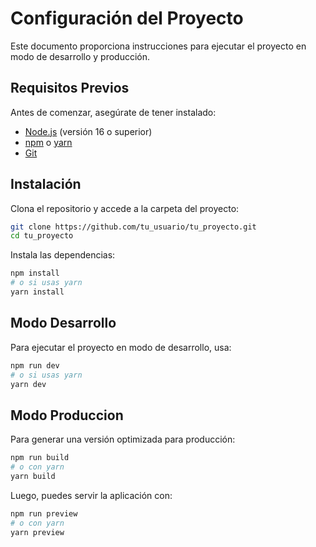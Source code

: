 # Configuración del Proyecto

Este documento proporciona instrucciones para ejecutar el proyecto en modo de desarrollo y producción.

## Requisitos Previos

Antes de comenzar, asegúrate de tener instalado:

- [Node.js](https://nodejs.org/) (versión 16 o superior)
- [npm](https://www.npmjs.com/) o [yarn](https://yarnpkg.com/)
- [Git](https://git-scm.com/)

## Instalación

Clona el repositorio y accede a la carpeta del proyecto:

```sh
git clone https://github.com/tu_usuario/tu_proyecto.git
cd tu_proyecto
```

Instala las dependencias:
```sh
npm install
# o si usas yarn
yarn install
```

## Modo Desarrollo
Para ejecutar el proyecto en modo de desarrollo, usa:
```sh
npm run dev
# o si usas yarn
yarn dev
```

## Modo Produccion
Para generar una versión optimizada para producción:

```sh
npm run build
# o con yarn
yarn build
```

Luego, puedes servir la aplicación con:

```sh
npm run preview
# o con yarn
yarn preview
```